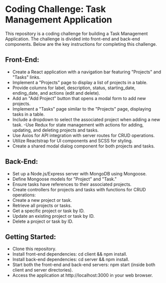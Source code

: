 # Coding Challenge: Task Management Application
This repository is a coding challenge for building a Task Management Application. The challenge is divided into front-end and back-end components. Below are the key instructions for completing this challenge.

## Front-End:
- Create a React application with a navigation bar featuring "Projects" and "Tasks" links.
- Implement a "Projects" page to display a list of projects in a table.
- Provide columns for label, description, status, starting_date, ending_date, and actions (edit and delete).
- Add an "Add Project" button that opens a modal form to add new projects.
- Implement a "Tasks" page similar to the "Projects" page, displaying tasks in a table.
- Include a dropdown to select the associated project when adding a new task.
-Use Redux for state management with actions for adding, updating, and deleting projects and tasks.
- Use Axios for API integration with server routes for CRUD operations.
- Utilize Reactstrap for UI components and SCSS for styling.
- Create a shared modal dialog component for both projects and tasks.

## Back-End:
- Set up a Node.js/Express server with MongoDB using Mongoose.
- Define Mongoose models for "Project" and "Task."
- Ensure tasks have references to their associated projects.
- Create controllers for projects and tasks with functions for CRUD operations:
- Create a new project or task.
- Retrieve all projects or tasks.
- Get a specific project or task by ID.
- Update an existing project or task by ID.
- Delete a project or task by ID.
## Getting Started:
- Clone this repository.
- Install front-end dependencies: cd client && npm install.
- Install back-end dependencies: cd server && npm install.
- Start both the front-end and back-end servers: npm start (inside both client and server directories).
- Access the application at http://localhost:3000 in your web browser.
